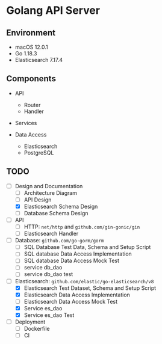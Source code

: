 # Golang API Server


## Environment
- macOS 12.0.1
- Go 1.18.3
- Elasticsearch 7.17.4


## Components
- API
  - Router
  - Handler

- Services

- Data Access
  - Elasticsearch
  - PostgreSQL


## TODO
- [ ] Design and Documentation
  - [ ] Architecture Diagram
  - [ ] API Design
  - [x] Elasticsearch Schema Design
  - [ ] Database Schema Design

- [ ] API
  - [ ] HTTP: `net/http` and `github.com/gin-gonic/gin`
  - [ ] Elasticsearch Handler

- [ ] Database: `github.com/go-gorm/gorm`
  - [ ] SQL Database Test Data, Schema and Setup Script
  - [ ] SQL database Data Access Implementation
  - [ ] SQL database Data Access Mock Test
  - [ ] service db_dao
  - [ ] service db_dao test

- [ ] Elasticsearch: `github.com/elastic/go-elasticsearch/v8`
  - [x] Elasticsearch Test Dataset, Schema and Setup Script
  - [x] Elasticsearch Data Access Implementation
  - [ ] Elasticsearch Data Access Mock Test
  - [x] Service es_dao
  - [x] Service es_dao Test

- [ ] Deployment
  - [ ] Dockerfile
  - [ ] CI
